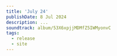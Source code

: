 ```yaml
---
title: 'July 24'
publishDate: 8 Jul 2024
description: ...
soundtrack: album/53X6xpjjMDMfZ5IWMyonvC
tags:
  - release
  - site
---
```



